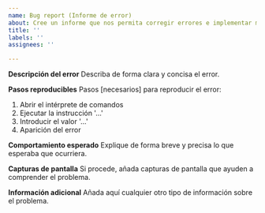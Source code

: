 ```yaml
---
name: Bug report (Informe de error)
about: Cree un informe que nos permita corregir errores e implementar mejoras
title: ''
labels: ''
assignees: ''

---
```


**Descripción del error**
Describa de forma clara y concisa el error.

**Pasos reproducibles**
Pasos [necesarios] para reproducir el error:

1. Abrir el intérprete de comandos
2. Ejecutar la instrucción '...'
3. Introducir el valor '...'
4. Aparición del error

**Comportamiento esperado**
Explique de forma breve y precisa lo que esperaba que ocurriera.

**Capturas de pantalla**
Si procede, añada capturas de pantalla que ayuden a comprender el problema.

**Información adicional**
Añada aquí cualquier otro tipo de información sobre el problema.
